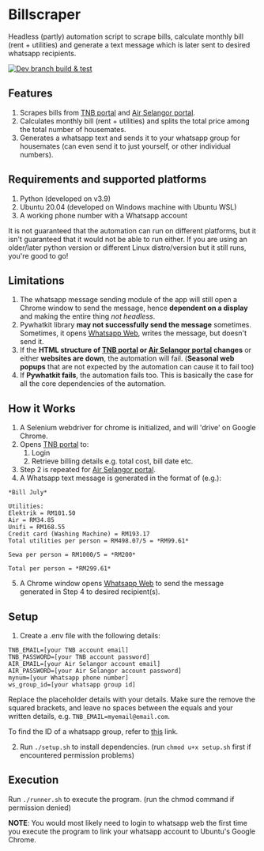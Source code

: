 # Billscraper

Headless (partly) automation script to scrape bills, calculate monthly bill (rent + utilities) and generate a text message which is later
sent to desired whatsapp recipients.

[![Dev branch build & test](https://github.com/adizafri2000/billscraper/actions/workflows/build-dev-branch.yml/badge.svg)](https://github.com/adizafri2000/billscraper/actions/workflows/build-dev-branch.yml)

## Features
1. Scrapes bills from [TNB portal](https://www.mytnb.com.my/) and [Air Selangor portal](https://crisportal.airselangor.com/?lang=en).
2. Calculates monthly bill (rent + utilities) and splits the total price among the total number of housemates.
3. Generates a whatsapp text and sends it to your whatsapp group for housemates (can even send it to just yourself, or other individual numbers).

## Requirements and supported platforms
1. Python (developed on v3.9)
2. Ubuntu 20.04 (developed on Windows machine with Ubuntu WSL)
3. A working phone number with a Whatsapp account

It is not guaranteed that the automation can run on different platforms, but it isn't guaranteed that it would not
be able to run either. If you are using an older/later python version or different Linux distro/version but it still
runs, you're good to go!

## Limitations
1. The whatsapp message sending module of the app will still open a Chrome window to send the message, hence **dependent on a display** and making the entire thing *not headless*.
3. Pywhatkit library **may not successfully send the message** sometimes. Sometimes, it opens [Whatsapp Web](https://web.whatsapp.com/), writes the message, but doesn't send it.
4. If the **HTML structure of [TNB portal](https://www.mytnb.com.my/) or [Air Selangor portal](https://crisportal.airselangor.com/?lang=en) changes** or either **websites are down**, the automation will fail. (**Seasonal web popups** that are not expected by the automation can cause it to fail too)
5. If **Pywhatkit fails**, the automation fails too. This is basically the case for all the core dependencies of the automation.

## How it Works
1. A Selenium webdriver for chrome is initialized, and will 'drive' on Google Chrome.
2. Opens [TNB portal](https://www.mytnb.com.my/) to:
   1. Login
   2. Retrieve billing details e.g. total cost, bill date etc.
3. Step 2 is repeated for [Air Selangor portal](https://crisportal.airselangor.com/?lang=en).
4. A Whatsapp text message is generated in the format of (e.g.):
```
*Bill July*

Utilities:
Elektrik = RM101.50
Air = RM34.85
Unifi = RM168.55
Credit card (Washing Machine) = RM193.17
Total utilities per person = RM498.07/5 = *RM99.61*

Sewa per person = RM1000/5 = *RM200*

Total per person = *RM299.61*
```

5. A Chrome window opens [Whatsapp Web](https://web.whatsapp.com/) to send the message generated in Step 4 to desired recipient(s).

## Setup
1. Create a .env file with the following details:

````
TNB_EMAIL=[your TNB account email]
TNB_PASSWORD=[your TNB account password]
AIR_EMAIL=[your Air Selangor account email]
AIR_PASSWORD=[your Air Selangor account password]
mynum=[your Whatsapp phone number]
ws_group_id=[your whatsapp group id]
````

Replace the placeholder details with your details. Make sure the remove the squared brackets, and leave no spaces
between the equals and your written details, e.g. `TNB_EMAIL=myemail@email.com`.

To find the ID of a whatsapp group, refer to [this](https://www.alphr.com/whatsapp-find-group/) link.

2. Run `./setup.sh` to install dependencies. (run `chmod u+x setup.sh` first if encountered permission problems)

## Execution
Run `./runner.sh` to execute the program. (run the chmod command if permission denied)

**NOTE**: You would most likely need to login to whatsapp web the first time you execute the program to link your 
whatsapp account to Ubuntu's Google Chrome.